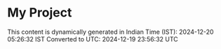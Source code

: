 # My Project

This content is dynamically generated in Indian Time (IST): 2024-12-20 05:26:32 IST
Converted to UTC: 2024-12-19 23:56:32 UTC
